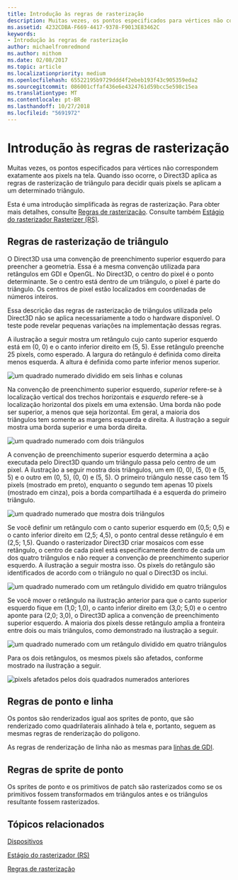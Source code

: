 ```yaml
---
title: Introdução às regras de rasterização
description: Muitas vezes, os pontos especificados para vértices não correspondem exatamente aos pixels na tela. Quando isso ocorre, o Direct3D aplica as regras de rasterização de triângulo para decidir quais pixels se aplicam a um determinado triângulo.
ms.assetid: 4232CDBA-F669-4417-9378-F9013E83462C
keywords:
- Introdução às regras de rasterização
author: michaelfromredmond
ms.author: mithom
ms.date: 02/08/2017
ms.topic: article
ms.localizationpriority: medium
ms.openlocfilehash: 65522195b9729ddd4f2ebeb193f43c905359eda2
ms.sourcegitcommit: 086001cffaf436e6e4324761d59bcc5e598c15ea
ms.translationtype: MT
ms.contentlocale: pt-BR
ms.lasthandoff: 10/27/2018
ms.locfileid: "5691972"
---
```

# <a name="introduction-to-rasterization-rules"></a>Introdução às regras de rasterização


Muitas vezes, os pontos especificados para vértices não correspondem exatamente aos pixels na tela. Quando isso ocorre, o Direct3D aplica as regras de rasterização de triângulo para decidir quais pixels se aplicam a um determinado triângulo.

Esta é uma introdução simplificada às regras de rasterização. Para obter mais detalhes, consulte [Regras de rasterização](rasterization-rules.md). Consulte também [Estágio do rasterizador Rasterizer (RS)](rasterizer-stage--rs-.md).

## <a name="span-idtrianglerasterizationrulesspanspan-idtrianglerasterizationrulesspanspan-idtrianglerasterizationrulesspantriangle-rasterization-rules"></a><span id="Triangle_Rasterization_Rules"></span><span id="triangle_rasterization_rules"></span><span id="TRIANGLE_RASTERIZATION_RULES"></span>Regras de rasterização de triângulo


O Direct3D usa uma convenção de preenchimento superior esquerdo para preencher a geometria. Essa é a mesma convenção utilizada para retângulos em GDI e OpenGL. No Direct3D, o centro do pixel é o ponto determinante. Se o centro está dentro de um triângulo, o pixel é parte do triângulo. Os centros de pixel estão localizados em coordenadas de números inteiros.

Essa descrição das regras de rasterização de triângulos utilizada pelo Direct3D não se aplica necessariamente a todo o hardware disponível. O teste pode revelar pequenas variações na implementação dessas regras.

A ilustração a seguir mostra um retângulo cujo canto superior esquerdo está em (0, 0) e o canto inferior direito em (5, 5). Esse retângulo preenche 25 pixels, como esperado. A largura do retângulo é definida como direita menos esquerda. A altura é definida como parte inferior menos superior.

![um quadrado numerado dividido em seis linhas e colunas](images/pixmap.png)

Na convenção de preenchimento superior esquerdo, *superior* refere-se à localização vertical dos trechos horizontais e *esquerdo* refere-se à localização horizontal dos pixels em uma extensão. Uma borda não pode ser superior, a menos que seja horizontal. Em geral, a maioria dos triângulos tem somente as margens esquerda e direita. A ilustração a seguir mostra uma borda superior e uma borda direita.

![um quadrado numerado com dois triângulos](images/triedge.png)

A convenção de preenchimento superior esquerdo determina a ação executada pelo Direct3D quando um triângulo passa pelo centro de um pixel. A ilustração a seguir mostra dois triângulos, um em (0, 0), (5, 0) e (5, 5) e o outro em (0, 5), (0, 0) e (5, 5). O primeiro triângulo nesse caso tem 15 pixels (mostrado em preto), enquanto o segundo tem apenas 10 pixels (mostrado em cinza), pois a borda compartilhada é a esquerda do primeiro triângulo.

![um quadrado numerado que mostra dois triângulos](images/twotris.png)

Se você definir um retângulo com o canto superior esquerdo em (0,5; 0,5) e o canto inferior direito em (2,5; 4,5), o ponto central desse retângulo é em (2,5; 1,5). Quando o rasterizador Direct3D criar mosaicos com esse retângulo, o centro de cada pixel está especificamente dentro de cada um dos quatro triângulos e não requer a convenção de preenchimento superior esquerdo. A ilustração a seguir mostra isso. Os pixels do retângulo são identificados de acordo com o triângulo no qual o Direct3D os inclui.

![um quadrado numerado com um retângulo dividido em quatro triângulos](images/noambig.png)

Se você mover o retângulo na ilustração anterior para que o canto superior esquerdo fique em (1,0; 1,0), o canto inferior direito em (3,0; 5,0) e o centro aponte para (2,0; 3,0), o Direct3D aplica a convenção de preenchimento superior esquerdo. A maioria dos pixels desse retângulo amplia a fronteira entre dois ou mais triângulos, como demonstrado na ilustração a seguir.

![um quadrado numerado com um retângulo dividido em quatro triângulos](images/fillrule.png)

Para os dois retângulos, os mesmos pixels são afetados, conforme mostrado na ilustração a seguir.

![pixels afetados pelos dois quadrados numerados anteriores](images/samepix.png)

## <a name="span-idpointandlinerulesspanspan-idpointandlinerulesspanspan-idpointandlinerulesspanpoint-and-line-rules"></a><span id="Point_and_Line_Rules"></span><span id="point_and_line_rules"></span><span id="POINT_AND_LINE_RULES"></span>Regras de ponto e linha


Os pontos são renderizados igual aos sprites de ponto, que são renderizado como quadrilaterais alinhado à tela e, portanto, seguem as mesmas regras de renderização do polígono.

As regras de renderização de linha não as mesmas para [linhas de GDI](https://msdn.microsoft.com/library/windows/desktop/dd145027).

## <a name="span-idpointspriterulesspanspan-idpointspriterulesspanspan-idpointspriterulesspanpoint-sprite-rules"></a><span id="Point_Sprite_Rules"></span><span id="point_sprite_rules"></span><span id="POINT_SPRITE_RULES"></span>Regras de sprite de ponto


Os sprites de ponto e os primitivos de patch são rasterizados como se os primitivos fossem transformados em triângulos antes e os triângulos resultante fossem rasterizados.

## <a name="span-idrelated-topicsspanrelated-topics"></a><span id="related-topics"></span>Tópicos relacionados


[Dispositivos](devices.md)

[Estágio do rasterizador (RS)](rasterizer-stage--rs-.md)

[Regras de rasterização](rasterization-rules.md)

 

 




